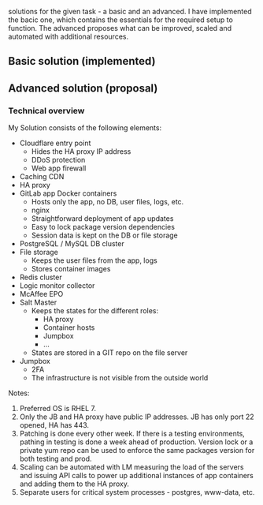 
 solutions for the given task - a basic and an advanced. I have implemented the bacic one, which contains the essentials for the required setup to function. The advanced proposes what can be improved, scaled and automated with additional resources.


## Basic solution (implemented)

## Advanced solution (proposal)

### Technical overview

My Solution consists of the following elements:
- Cloudflare entry point
  - Hides the HA proxy IP address
  - DDoS protection
  - Web app firewall
- Caching CDN
- HA proxy
- GitLab app Docker containers
  - Hosts only the app, no DB, user files, logs, etc.
  - nginx
  - Straightforward deployment of app updates
  - Easy to lock package version dependencies
  - Session data is kept on the DB or file storage
- PostgreSQL / MySQL DB cluster
- File storage
  - Keeps the user files from the app, logs
  - Stores container images
- Redis cluster
- Logic monitor collector
- McAffee EPO
- Salt Master
  - Keeps the states for the different roles:
    - HA proxy
    - Container hosts
    - Jumpbox
    - …
  - States are stored in a GIT repo on the file server
- Jumpbox
  - 2FA
  - The infrastructure is not visible from the outside world

Notes:
1. Preferred OS is RHEL 7.
2. Only the JB and HA proxy have public IP addresses. JB has only port 22 opened, HA has 443.
3. Patching is done every other week. If there is a testing environments, pathing in testing is done a week ahead of production. Version lock or a private yum repo can be used to enforce the same packages version for both testing and prod.
4. Scaling can be automated with LM measuring the load of the servers and issuing API calls to power up additional instances of app containers and adding them to the HA proxy.
5. Separate users for critical system processes - postgres, www-data, etc.

